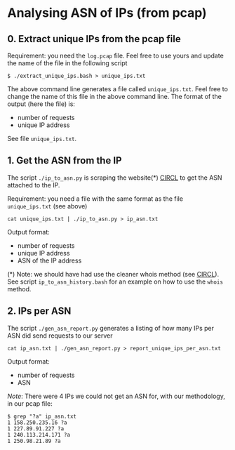 # Analysing ASN of IPs (from pcap)

## 0. Extract unique IPs from the pcap file

Requirement: you need the `log.pcap` file. Feel free to use yours and update the name of the file in the following script

```
$ ./extract_unique_ips.bash > unique_ips.txt
```

The above command line generates a file called `unique_ips.txt`. Feel free to change the name of this file in the above command line. The format of the output (here the file) is:

- number of requests
- unique IP address

See file `unique_ips.txt`.

## 1. Get the ASN from the IP

The script `./ip_to_asn.py` is scraping the website(*) [CIRCL](http://bgpranking.circl.lu/) to get the ASN attached to the IP.

Requirement: you need a file with the same format as the file `unique_ips.txt` (see above)

```
cat unique_ips.txt | ./ip_to_asn.py > ip_asn.txt
```

Output format:

- number of requests
- unique IP address
- ASN of the IP address

(*) Note: we should have had use the cleaner whois method (see [CIRCL](https://www.circl.lu/services/ip-asn-history/)).
See script `ip_to_asn_history.bash` for an example on how to use the `whois` method.

## 2. IPs per ASN

The script `./gen_asn_report.py` generates a listing of how many IPs per ASN did send requests to our server

```
cat ip_asn.txt | ./gen_asn_report.py > report_unique_ips_per_asn.txt
```

Output format:

- number of requests
- ASN

_Note_: There were 4 IPs we could not get an ASN for, with our methodology, in our pcap file:

```
$ grep "?a" ip_asn.txt
1 158.250.235.16 ?a
1 227.89.91.227 ?a
1 240.113.214.171 ?a
1 250.98.21.89 ?a
```
